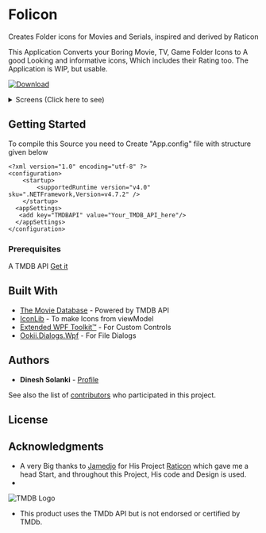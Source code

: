 # Folicon
Creates Folder icons for Movies and Serials, inspired and derived by Raticon

This Application Converts your Boring Movie, TV, Game Folder Icons to A good Looking and informative icons, Which includes their Rating too.
The Application is WIP, but usable. 

[![Download](https://user-images.githubusercontent.com/15937452/61147148-51575280-a4f9-11e9-953e-3989e58ed067.png) ](https://github.com/dinesh-solanki/Folicon/releases/latest)

<details>
  <summary>Screens (Click here to see) </summary>
    
![Before](https://github.com/dinesh-solanki/Project-Assets/blob/master/Folicon%20v1.0/Before.png)
![After](https://github.com/dinesh-solanki/Project-Assets/blob/master/Folicon%20v1.0/After.png)
![Searching](https://github.com/dinesh-solanki/Project-Assets/blob/master/Folicon%20v1.0/Searching.png)
![Description](https://github.com/dinesh-solanki/Project-Assets/blob/master/Folicon%20v1.0/FoliconSS%201.png)
![Description](https://github.com/dinesh-solanki/Project-Assets/blob/master/Folicon%20v1.0/Description.png)
![Description](https://github.com/dinesh-solanki/Project-Assets/blob/master/Folicon%20v1.0/FoliconSS%202.png)
![Description](https://github.com/dinesh-solanki/Project-Assets/blob/master/Folicon%20v1.0/FoliconSS%204.png)
</details>


## Getting Started

To compile this Source you need to Create "App.config" file with structure given below
```
<?xml version="1.0" encoding="utf-8" ?>
<configuration>
    <startup> 
        <supportedRuntime version="v4.0" sku=".NETFramework,Version=v4.7.2" />
    </startup>
  <appSettings>
   <add key="TMDBAPI" value="Your_TMDB_API_here"/>
  </appSettings>
</configuration>
```
### Prerequisites
A TMDB API [Get it](https://www.themoviedb.org/settings/api)

## Built With

* [The Movie Database](https://www.themoviedb.org/) - Powered by TMDB API
* [IconLib](https://www.codeproject.com/Articles/16178/IconLib-Icons-Unfolded-MultiIcon-and-Windows-Vista) - To make Icons from viewModel
* [Extended WPF Toolkit™](https://github.com/xceedsoftware/wpftoolkit) - For Custom Controls
* [Ookii.Dialogs.Wpf](https://github.com/caioproiete/ookii-dialogs-wpf) - For File Dialogs

## Authors

* **Dinesh Solanki** - [Profile](https://github.com/dinesh-solanki)

See also the list of [contributors](https://github.com/dinesh-solanki/Folicon/graphs/contributors) who participated in this project.

## License



## Acknowledgments

* A very Big thanks to [Jamedjo](https://github.com/Jamedjo) for His Project [Raticon](http://jamedjo.github.io/Raticon) which gave me a head Start, and throughout this Project, His code and Design is used.
* 
![TMDB Logo](https://github.com/dinesh-solanki/Folicon/blob/master/Folicon_Native/Resources/TMDB%20black%20logo.png "Powered By TMDB API")
* This product uses the TMDb API but is not endorsed or certified by TMDb.

